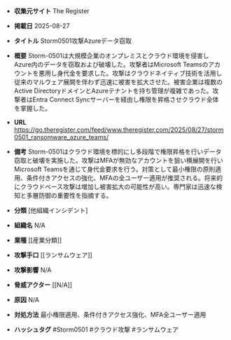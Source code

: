 - **収集元サイト**
The Register

- **掲載日**
2025-08-27

- **タイトル**
Storm0501攻撃Azureデータ窃取

- **概要**
Storm-0501は大規模企業のオンプレミスとクラウド環境を侵害しAzure内のデータを窃取および破壊した。攻撃者はMicrosoft Teamsのアカウントを悪用し身代金を要求した。攻撃はクラウドネイティブ技術を活用し従来のマルウェア展開を伴わず迅速に被害を拡大させた。被害企業は複数のActive DirectoryドメインとAzureテナントを持ち管理が複雑であった。攻撃者はEntra Connect Syncサーバーを経由し権限を昇格させクラウド全体を掌握した。

- **URL**
https://go.theregister.com/feed/www.theregister.com/2025/08/27/storm0501_ransomware_azure_teams/

- **備考**
Storm-0501はクラウド環境を標的にし多段階で権限昇格を行いデータ窃取と破壊を実施した。攻撃はMFAが無効なアカウントを狙い横展開を行いMicrosoft Teamsを通じて身代金要求を行う。対策として最小権限の原則適用、条件付きアクセスの強化、MFAの全ユーザー適用が推奨される。将来的にクラウドベース攻撃は増加し被害拡大の可能性が高い。専門家は迅速な検知と多層防御の重要性を指摘する。

- **分類**
[他組織インシデント]

- **組織名**
N/A

- **業種**
[[産業分類]]

- **攻撃手口**
[[ランサムウェア]]

- **攻撃影響**
N/A

- **脅威アクター**
[[N/A]]

- **原因**
N/A

- **対処方法**
最小権限適用、条件付きアクセス強化、MFA全ユーザー適用

- **ハッシュタグ**
#Storm0501 #クラウド攻撃 #ランサムウェア
